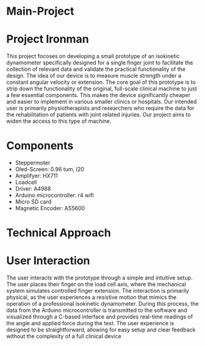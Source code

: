 # Main-Project


# Project Ironman

This project focoses on developing a small prototype of an isokinetic dynamometer specifically designed for a single finger joint to facilitate the collection of relevant data and 
validate the practical functionality of the design. The idea of our device is to measure muscle strength under a constant angular velocity or extension. The core goal of this
prototype is to strip down the functionality of the original, full-scale clinical machine to just a few essential components. This makes the device significantly cheaper and easier
to implement in various smaller clinics or hospitals. Our intended user is primarily physiotherapists and researchers who require the data for the rehabilitation of 
patients with joint related injuries. Our project aims to widen the access to this type of machine.

# Components
- Steppermoter
- Oled-Screen: 0.96 tum, I20
- Amplifyer: HX711
- Loadcell
- Driver: A4988
- Arduino microcontroller: r4 wifi
- Micro SD card
- Magnetic Encoder: AS5600

# Technical Approach



# User Interaction

The user interacts with the prototype through a simple and intuitive setup. The user places their finger on the load cell axis, where the mechanical system simulates controlled
finger extension. 
The interaction is primarily physical, as the user experiences a resistive motion that mimics the operation of a professional isokinetic dynamometer. During this process, the data
from the Arduino microcontroller is transmitted to the software and visualized through a C-based interface and provides real-time readings of the angle and applied force during 
the test. The user experience is designed to be straightforward, allowing for easy setup and clear feedback without the complexity of a full clinical device

